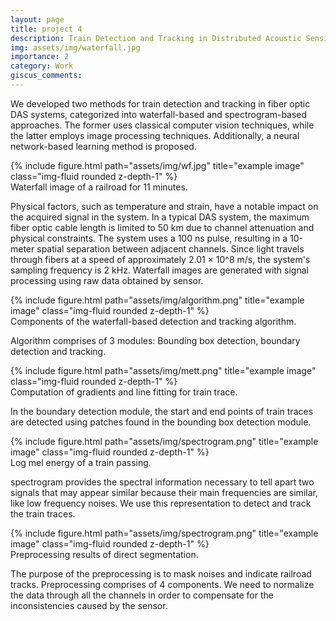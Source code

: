 ```yaml
---
layout: page
title: project 4
description: Train Detection and Tracking in Distributed Acoustic Sensing Systems
img: assets/img/waterfall.jpg
importance: 2
category: Work
giscus_comments: 
---
```


We developed two methods for train detection and tracking in fiber optic DAS systems, categorized into waterfall-based and spectrogram-based approaches. The former uses classical computer vision techniques, while the latter employs image processing techniques. Additionally, a neural network-based learning method is proposed. 

<div class="row">
    <div class="col-sm mt-3 mt-md-0">
        {% include figure.html path="assets/img/wf.jpg" title="example image" class="img-fluid rounded z-depth-1" %}
    </div>
</div>
<div class="caption">
    Waterfall image of a railroad for 11 minutes. 
</div>


Physical factors, such as temperature and strain, have a notable impact on the acquired signal in the system. In a typical DAS system, the maximum fiber optic cable length is limited to 50 km due to channel attenuation and physical constraints. The system uses a 100 ns pulse, resulting in a 10-meter spatial separation between adjacent channels. Since light travels through fibers at a speed of approximately 2.01 × 10^8 m/s, the system's sampling frequency is 2 kHz. Waterfall images are generated with signal processing using raw data obtained by sensor. 


<div class="row justify-content-sm-center">
    <div class="col-sm mt-3 mt-md-0">
        {% include figure.html path="assets/img/algorithm.png" title="example image" class="img-fluid rounded z-depth-1" %}
    </div>
</div>
<div class="caption">
    Components of the waterfall-based detection and tracking algorithm.
</div>

Algorithm comprises of 3 modules: Bounding box detection, boundary detection and tracking. 

<div class="row justify-content-sm-center">
    <div class="col-sm mt-3 mt-md-0">
        {% include figure.html path="assets/img/mett.png" title="example image" class="img-fluid rounded z-depth-1" %}
    </div>
</div>
<div class="caption">
    Computation of gradients and line fitting for train trace.
</div>

In the boundary detection module, the start and end points of train traces are detected using patches found in the bounding box detection module.

<div class="row">
    <div class="col-sm mt-3 mt-md-0">
        {% include figure.html path="assets/img/spectrogram.png" title="example image" class="img-fluid rounded z-depth-1" %}
    </div>
</div>
<div class="caption">
    Log mel energy of a train passing.
</div>

 spectrogram provides the spectral information necessary to tell apart two signals that may appear similar because their main frequencies are similar, like low frequency noises. We use this representation to detect and track the train traces.

<div class="row">
    <div class="col-sm mt-3 mt-md-0">
        {% include figure.html path="assets/img/spectrogram.png" title="example image" class="img-fluid rounded z-depth-1" %}
    </div>
</div>
<div class="caption">
    Preprocessing results of direct segmentation.
</div>

The purpose of the preprocessing is to mask noises and indicate railroad tracks. Preprocessing comprises of 4 components. We need to normalize the data through all the channels in order to compensate for the inconsistencies caused by the sensor.
